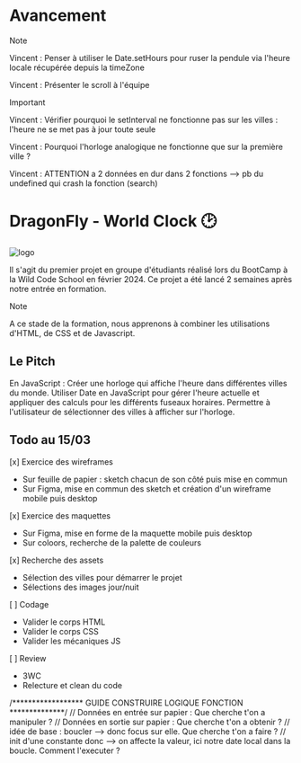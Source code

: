 # Avancement
> [!NOTE]
> Vincent : Penser à utiliser le Date.setHours pour ruser la pendule via l'heure locale récupérée depuis la timeZone
>
> Vincent : Présenter le scroll à l'équipe

> [!IMPORTANT]
> Vincent : Vérifier pourquoi le setInterval ne fonctionne pas sur les villes : l'heure ne se met pas à jour toute seule
>
> Vincent : Pourquoi l'horloge analogique ne fonctionne que sur la première ville ?
>
> Vincent : ATTENTION a 2 données en dur dans 2 fonctions --> pb du undefined qui crash la fonction (search)

# DragonFly - World Clock 🕑
![logo](https://github.com/VncPsq/DragonFly/blob/main/assets/logo_jour.png?raw=true)

Il s'agit du premier projet en groupe d'étudiants réalisé lors du BootCamp à la Wild Code School en février 2024. 
Ce projet a été lancé 2 semaines après notre entrée en formation. 
> [!NOTE]
> A ce stade de la formation, nous apprenons à combiner les utilisations d'HTML, de CSS et de Javascript.
## Le Pitch
En JavaScript : Créer une horloge qui affiche l'heure dans différentes villes du monde. 
Utiliser Date en JavaScript pour gérer l'heure actuelle et appliquer des calculs pour les différents fuseaux horaires. 
Permettre à l'utilisateur de sélectionner des villes à afficher sur l'horloge.
## Todo au 15/03
[x] Exercice des wireframes
  - Sur feuille de papier : sketch chacun de son côté puis mise en commun
  - Sur Figma, mise en commun des sketch et création d'un wireframe mobile puis desktop

[x] Exercice des maquettes
  - Sur Figma, mise en forme de la maquette mobile puis desktop
  - Sur coloors, recherche de la palette de couleurs

[x] Recherche des assets
  - Sélection des villes pour démarrer le projet
  - Sélections des images jour/nuit

[ ] Codage
  - Valider le corps HTML
  - Valider le corps CSS
  - Valider les mécaniques JS

[ ] Review
  - 3WC
  - Relecture et clean du code

/****************** GUIDE CONSTRUIRE LOGIQUE FONCTION **************/
// Données en entrée sur papier : Que cherche t'on a manipuler ? 
// Données en sortie sur papier : Que cherche t'on a obtenir ? 
// idée de base : boucler --> donc focus sur elle. Que cherche t'on a faire ? 
// init d'une constante donc --> on affecte la valeur, ici notre date local dans la boucle. Comment l'executer ? 
